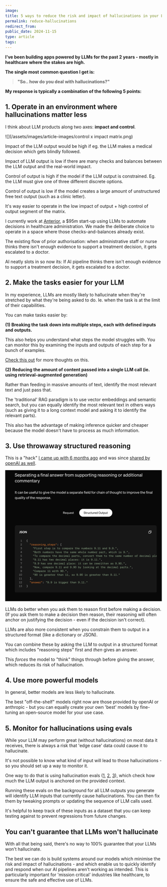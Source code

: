 ```yaml
---
image:
title: 5 ways to reduce the risk and impact of hallucinations in your LLM product
permalink: reduce-hallucinations
redirect_from:
public_date: 2024-11-15
type: article
tags:
---
```


**I've been building apps powered by LLMs for the past 2 years - mostly in healthcare where the stakes are high.**

**The single most common question I get is:**

> **"So.. how do you deal with hallucinations?"**

**My response is typically a combination of the following 5 points:**


## 1. Operate in an environment where hallucinations matter less

I think about LLM products along two axes: **impact and control**.

![](/assets/images/article-images/control x impact matrix.png)

Impact of the LLM output would be high if eg. the LLM makes a medical decision which gets blindly followed.

Impact of LLM output is low if there are many checks and balances between the LLM output and the real-world impact.

Control of output is high if the model if the LLM output is constrained. Eg. the LLM must give one of three different discrete options.

Control of output is low if the model creates a large amount of unstructured free text output (such as a clinic letter).

It's way easier to operate in the low impact of output + high control of output segment of the matrix.

I currently work at [Anterior](https://www.anterior.com/), a $95m start-up using LLMs to automate decisions in healthcare administration. We made the deliberate choice to operate in a space where those checks-and-balances already exist. 

The existing flow of prior authorisation: when administrative staff or nurse thinks there isn't enough evidence to support a treatment decision, it gets escalated to a doctor.

AI neatly slots in so now its: If AI pipeline thinks there isn't enough evidence to support a treatment decision, it gets escalated to a doctor.


## 2. Make the tasks easier for your LLM

In my experience, LLMs are mostly likely to hallucinate when they're stretched by what they're being asked to do. Ie. when the task is at the limit of their capabilities.


You can make tasks easier by:

**(1) Breaking the task down into multiple steps, each with defined inputs and outputs.**

This also helps you understand what steps the model struggles with. You can monitor this by examining the inputs and outputs of each step for a bunch of examples.

[Check this out](https://applied-llms.org/#step-by-step-multi-turn-flows-can-give-large-boosts) for more thoughts on this.


**(2) Reducing the amount of content passed into a single LLM call (ie. using retrieval-augmented generation)** 

Rather than feeding in massive amounts of text, identify the most relevant text and just pass that.

The 'traditional' RAG paradigm is to use vector embeddings and semantic search, but you can equally identify the most relevant text in others ways (such as giving it to a long context model and asking it to identify the relevant parts).

This also has the advantage of making inference quicker and cheaper because the model doesn't have to process as much information.


## 3. Use throwaway structured reasoning

This is a "hack" [I came up with 6 months ago](https://x.com/ChrisLovejoy_/status/1813107260249297259) and was since [shared by openAI as well](https://openai.com/index/introducing-structured-outputs-in-the-api/).

![](/assets/images/article-images/openai-structured-output-example.png)

LLMs do better when you ask them to reason first before making a decision. (If you ask them to make a decision then reason, their reasoning will often anchor on justifying the decision - even if the decision isn't correct).

LLMs are also more consistent when you constrain them to output in a structured format (like a dictionary or JSON).

You can combine these by asking the LLM to output in a structured format which includes "reasoning steps" first and _then_ gives an answer.

This _forces_ the model to "think" things through before giving the answer, which reduces its risk of hallucination.


## 4. Use more powerful models

In general, better models are less likely to hallucinate.

The best "off-the-shelf" models right now are those provided by openAI or anthropic - but you can equally create your own 'best' models by fine-tuning an open-source model for your use case.


## 5. Monitor for hallucinations using evals

While your LLM may perform great (without hallucinations) on most data it receives, there is always a risk that 'edge case' data could cause it to hallucinate.

It's not possible to know what kind of input will lead to those hallucinations - so you should set up a way to monitor it.

One way to do that is using hallucination evals ([1](https://docs.confident-ai.com/docs/metrics-hallucination), [2](https://aclanthology.org/2023.emnlp-main.397/), [3](https://arxiv.org/abs/2402.15721)), which check how much the LLM output is anchored on the provided context.

Running these evals on the background for all LLM outputs you generate will identify LLM inputs that currently cause hallucinations. You can then fix them by tweaking prompts or updating the sequence of LLM calls used.

It's helpful to keep track of these inputs as a dataset that you can keep testing against to prevent regressions from future changes.


## You can't guarantee that LLMs won't hallucinate

With all that being said, there's no way to 100% guarantee that your LLMs won't hallucinate.

The best we can do is build systems around our models which minimise the risk and impact of hallucinations - and which enable us to quickly identify and respond when our AI pipelines aren't working as intended. This is particularly important for 'mission critical' industries like healthcare, to ensure the safe and effective use of LLMs.


